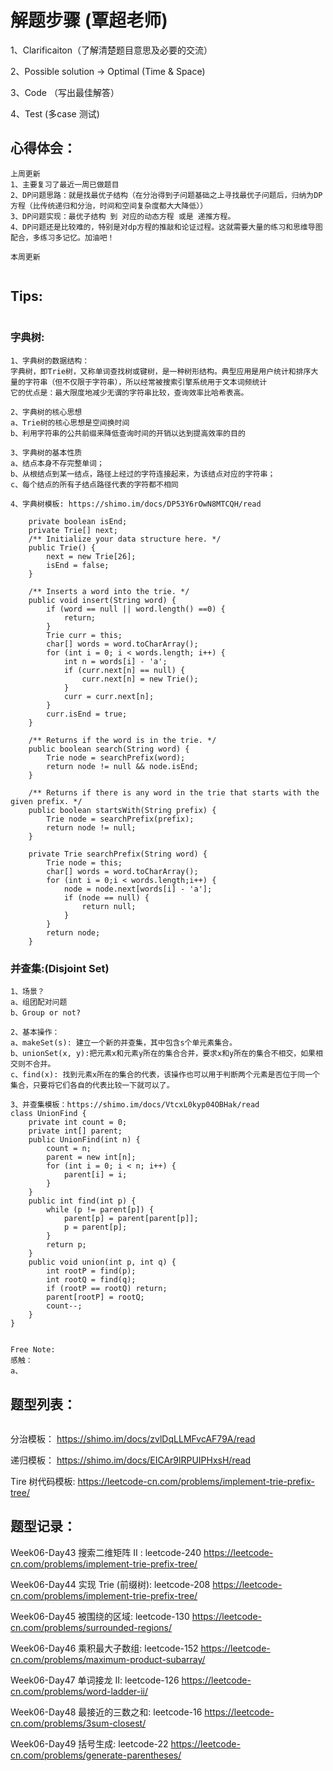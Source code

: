 # 解题步骤 (覃超老师)
1、Clarificaiton（了解清楚题目意思及必要的交流）

2、Possible solution -> Optimal (Time & Space)

3、Code （写出最佳解答）

4、Test (多case 测试)

## 心得体会：

```
上周更新
1、主要复习了最近一周已做题目
2、DP问题思路：就是找最优子结构（在分治得到子问题基础之上寻找最优子问题后，归纳为DP方程（比传统递归和分治，时间和空间复杂度都大大降低））
3、DP问题实现：最优子结构 到 对应的动态方程 或是 递推方程。
4、DP问题还是比较难的，特别是对dp方程的推敲和论证过程。这就需要大量的练习和思维导图配合，多练习多记忆。加油吧！

本周更新


```

## Tips:

```

```

### 字典树:

```
1、字典树的数据结构：
字典树，即Trie树，又称单词查找树或键树，是一种树形结构。典型应用是用户统计和排序大量的字符串（但不仅限于字符串），所以经常被搜索引擎系统用于文本词频统计
它的优点是：最大限度地减少无谓的字符串比较，查询效率比哈希表高。

2、字典树的核心思想
a、Trie树的核心思想是空间换时间
b、利用字符串的公共前缀来降低查询时间的开销以达到提高效率的目的

3、字典树的基本性质
a、结点本身不存完整单词；
b、从根结点到某一结点，路径上经过的字符连接起来，为该结点对应的字符串；
c、每个结点的所有子结点路径代表的字符都不相同

4、字典树模板: https://shimo.im/docs/DP53Y6rOwN8MTCQH/read

    private boolean isEnd;
    private Trie[] next;
    /** Initialize your data structure here. */
    public Trie() {
        next = new Trie[26];
        isEnd = false;
    }
    
    /** Inserts a word into the trie. */
    public void insert(String word) {
        if (word == null || word.length() ==0) {
            return;
        }
        Trie curr = this;
        char[] words = word.toCharArray();
        for (int i = 0; i < words.length; i++) {
            int n = words[i] - 'a';
            if (curr.next[n] == null) {
                curr.next[n] = new Trie();
            }
            curr = curr.next[n];
        }
        curr.isEnd = true;
    }
    
    /** Returns if the word is in the trie. */
    public boolean search(String word) {
        Trie node = searchPrefix(word);
        return node != null && node.isEnd;
    }
    
    /** Returns if there is any word in the trie that starts with the given prefix. */
    public boolean startsWith(String prefix) {
        Trie node = searchPrefix(prefix);
        return node != null;
    }

    private Trie searchPrefix(String word) {
        Trie node = this;
        char[] words = word.toCharArray();
        for (int i = 0;i < words.length;i++) {
            node = node.next[words[i] - 'a'];
            if (node == null) {
                return null;
            }
        }
        return node;
    }
```

### 并查集:(Disjoint Set)

```
1、场景？
a、组团配对问题
b、Group or not?

2、基本操作：
a、makeSet(s): 建立一个新的并查集，其中包含s个单元素集合。
b、unionSet(x, y):把元素x和元素y所在的集合合并，要求x和y所在的集合不相交，如果相交则不合并。
c、find(x): 找到元素x所在的集合的代表，该操作也可以用于判断两个元素是否位于同一个集合，只要将它们各自的代表比较一下就可以了。

3、并查集模板：https://shimo.im/docs/VtcxL0kyp04OBHak/read
class UnionFind { 
	private int count = 0; 
	private int[] parent; 
	public UnionFind(int n) { 
		count = n; 
		parent = new int[n]; 
		for (int i = 0; i < n; i++) { 
			parent[i] = i;
		}
	} 
	public int find(int p) { 
		while (p != parent[p]) { 
			parent[p] = parent[parent[p]]; 
			p = parent[p]; 
		}
		return p; 
	}
	public void union(int p, int q) { 
		int rootP = find(p); 
		int rootQ = find(q); 
		if (rootP == rootQ) return; 
		parent[rootP] = rootQ; 
		count--;
	}
}


Free Note:
感触：
a、

```


## 题型列表：
```

```

分治模板：
https://shimo.im/docs/zvlDqLLMFvcAF79A/read

递归模板：
https://shimo.im/docs/EICAr9lRPUIPHxsH/read

Tire 树代码模板:
https://leetcode-cn.com/problems/implement-trie-prefix-tree/


## 题型记录：
Week06-Day43
搜索二维矩阵 II : leetcode-240
https://leetcode-cn.com/problems/implement-trie-prefix-tree/


Week06-Day44
实现 Trie (前缀树): leetcode-208
https://leetcode-cn.com/problems/implement-trie-prefix-tree/


Week06-Day45
被围绕的区域: leetcode-130
https://leetcode-cn.com/problems/surrounded-regions/


Week06-Day46
乘积最大子数组: leetcode-152
https://leetcode-cn.com/problems/maximum-product-subarray/


Week06-Day47
单词接龙 II: leetcode-126
https://leetcode-cn.com/problems/word-ladder-ii/

Week06-Day48
最接近的三数之和: leetcode-16
https://leetcode-cn.com/problems/3sum-closest/

Week06-Day49
括号生成: leetcode-22
https://leetcode-cn.com/problems/generate-parentheses/






